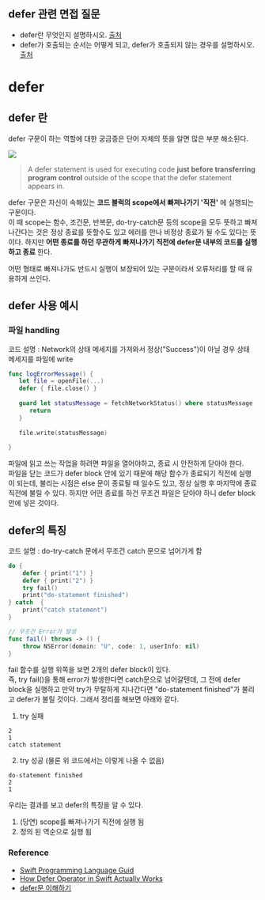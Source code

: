 ## defer 관련 면접 질문 

* defer란 무엇인지 설명하시오. [출처](https://github.com/JeaSungLEE/iOSInterviewquestions)
* defer가 호출되는 순서는 어떻게 되고, defer가 호출되지 않는 경우를 설명하시오. [출처](https://github.com/JeaSungLEE/iOSInterviewquestions)

# defer

## defer 란

defer 구문이 하는 역할에 대한 궁금증은 단어 자체의 뜻을 알면 많은 부분 해소된다.

![](https://i.imgur.com/BbhWe9C.png)

> A defer statement is used for executing code **just before transferring program control**
> outside of the scope that the defer statement appears in.

defer 구문은 자신이 속해있는 **코드 블럭의 scope에서 빠져나가기 '직전'** 에 실행되는 구문이다. <br>
이 때 scope는 함수, 조건문, 반복문, do-try-catch문 등의 scope을 모두 뜻하고 빠져나간다는 것은 정상 종료를 뜻할수도 있고 에러를 만나 비정상 종료가 될 수도 있다는 뜻이다.
하지만 **어떤 종료를 하던 무관하게 빠져나가기 직전에 defer문 내부의 코드를 실행하고 종료** 한다.

어떤 형태로 빠져나가도 반드시 실행이 보장되어 있는 구문이라서 오류처리를 할 때 유용하게 쓰인다.

## defer 사용 예시

### 파일 handling

코드 설명 : Network의 상태 메세지를 가져와서 정상("Success")이 아닐 경우 상태 메세지를 파일에 write

```swift
func logErrorMessage() {
   let file = openFile(...)
   defer { file.close() }
   
   guard let statusMessage = fetchNetworkStatus() where statusMessage != "Success" { 
      return 
   }
   
   file.write(statusMessage)
   
}
```

파일에 읽고 쓰는 작업을 하려면 파일을 열어야하고, 종료 시 안전하게 닫아야 한다.<br>
파일을 닫는 코드가 defer block 안에 있기 때문에 해당 함수가 종료되기 직전에 실행이 되는데, 불리는 시점은 else 문이 종료될 때 일수도 있고, 정상 실행 후 마지막에 종료 직전에 불릴 수 있다. 하지만 어떤 종료를 하건 무조건 파일은 닫아야 하니 defer block안에 넣은 것이다. <br>

## defer의 특징

코드 설명 : do-try-catch 문에서 무조건 catch 문으로 넘어가게 함

```swift
do {
    defer { print("1") }
    defer { print("2") }
    try fail()
    print("do-statement finished")
} catch  {
    print("catch statement")
} 

// 무조건 Error가 발생
func fail() throws -> () {
    throw NSError(domain: "U", code: 1, userInfo: nil)
}
```

fail 함수를 실행 위쪽을 보면 2개의 defer block이 있다.<br>
즉, try fail()을 통해 error가 발생한다면 catch문으로 넘어갈텐데, 그 전에 defer block을 실행하고 만약 try가 무탈하게 지나간다면 "do-statement finished"가 불리고 defer가 불릴 것이다. 그래서 정리를 해보면 아래와 같다.

1. try 실패
```
2
1
catch statement
```

2. try 성공 (물론 위 코드에서는 이렇게 나올 수 없음)
```
do-statement finished
2
1
```

우리는 결과를 보고 defer의 특징을 알 수 있다.

1. (당연) scope를 빠져나가기 직전에 실행 됨
2. 정의 된 역순으로 실행 됨

### Reference

* [Swift Programming Language Guid](https://docs.swift.org/swift-book/ReferenceManual/Statements.html)
* [How Defer Operator in Swift Actually Works](https://medium.com/@sergeysmagleev/how-defer-operator-in-swift-actually-works-30dbacb3477b)
* [defer문 이해하기](https://soooprmx.com/archives/6118)
